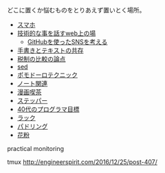 どこに置くか悩むものをとりあえず置いとく場所。

- [スマホ](スマホ.md)
- [技術的な事を話すweb上の場](技術的な事を話すweb上の場.md)
  - [GitHubを使ったSNSを考える](GitHubを使ったSNSを考える.md)
- [手書きとテキストの共存](手書きとテキストの共存.md)
- [税制の比較の論点](税制の比較の論点.md)
- [sed](sed.md)
- [ポモドーロテクニック](ポモドーロテクニック.md)
- [ノート関連](ノート関連.md)
- [漫画喫茶](漫画喫茶.md)
- [ステッパー](ステッパー.md)
- [40代のプログラマ目標](40代のプログラマ目標.md)
- [ラック](ラック.md)
- [パドリング](パドリング.md)
- [花粉](花粉.md)


practical monitoring

tmux
http://engineerspirit.com/2016/12/25/post-407/

